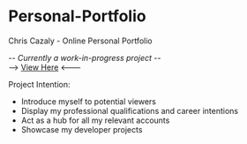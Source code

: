 # Personal-Portfolio
Chris Cazaly - Online Personal Portfolio

-- <em>Currently a work-in-progress project</em> --
<br>
--> <a href="https://chris-cazaly.github.io/Personal-Portfolio/">View Here</a> <---

Project Intention:

- Introduce myself to potential viewers
- Display my professional qualifications and career intentions
- Act as a hub for all my relevant accounts
- Showcase my developer projects
